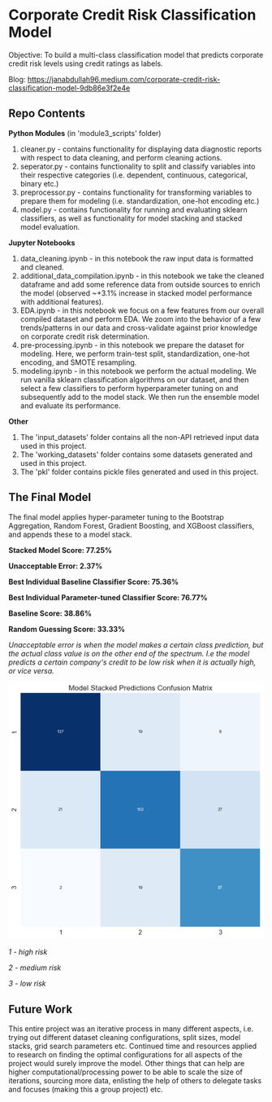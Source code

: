 # Corporate Credit Risk Classification Model
Objective: To build a multi-class classification model that predicts corporate credit risk levels using credit ratings as labels. 

Blog: https://janabdullah96.medium.com/corporate-credit-risk-classification-model-9db86e3f2e4e

## Repo Contents

**Python Modules**
(in 'module3_scripts' folder)
1. cleaner.py - contains functionality for displaying data diagnostic reports with respect to data cleaning, and perform cleaning actions.
2. seperator.py - contains functionality to split and classify variables into their respective categories (i.e. dependent, continuous, categorical, binary etc.)
3. preprocessor.py - contains functionality for transforming variables to prepare them for modeling (i.e. standardization, one-hot encoding etc.)
4. model.py - contains functionality for running and evaluating sklearn classifiers, as well as functionality for model stacking and stacked model evaluation.

**Jupyter Notebooks**
1. data_cleaning.ipynb - in this notebook the raw input data is formatted and cleaned. 
2. additional_data_compilation.ipynb - in this notebook we take the cleaned dataframe and add some reference data from outside sources to enrich the model (observed ~+3.1% increase in stacked model performance with additional features). 
3. EDA.ipynb - in this notebook we focus on a few features from our overall compiled dataset and perform EDA. We zoom into the behavior of a few trends/patterns in our data and cross-validate against prior knowledge on corporate credit risk determination. 
4. pre-processing.ipynb - in this notebook we prepare the dataset for modeling. Here, we perform train-test split, standardization, one-hot encoding, and SMOTE resampling.
5. modeling.ipynb - in this notebook we perform the actual modeling. We run vanilla sklearn classification algorithms on our dataset, and then select a few classifiers to perform hyperparameter tuning on and subsequently add to the model stack. We then run the ensemble model and evaluate its performance. 

**Other**
1. The 'input_datasets' folder contains all the non-API retrieved input data used in this project.
2. The 'working_datasets' folder contains some datasets generated and used in this project.
3. The 'pkl' folder contains pickle files generated and used in this project.

## The Final Model

The final model applies hyper-parameter tuning to the Bootstrap Aggregation, Random Forest, Gradient Boosting, and XGBoost classifiers, and appends these to a model stack.

**Stacked Model Score: 77.25%**

**Unacceptable Error: 2.37%**

**Best Individual Baseline Classifier Score: 75.36%**

**Best Individual Parameter-tuned Classifier Score: 76.77%**

**Baseline Score: 38.86%**

**Random Guessing Score: 33.33%**

*Unacceptable error is when the model makes a certain class prediction, but the actual class value is on the other end of the spectrum. I.e the model predicts a certain company's credit to be low risk when it is actually high, or vice versa.*

![](images/stacked_model_cf.png)

*1 - high risk*

*2 - medium risk*

*3 - low risk*

## Future Work

This entire project was an iterative process in many different aspects, i.e. trying out different dataset cleaning configurations, split sizes, model stacks, grid search parameters etc. Continued time and resources applied to research on finding the optimal configurations for all aspects of the project would surely improve the model. Other things that can help are higher computational/processing power to be able to scale the size of iterations, sourcing more data, enlisting the help of others to delegate tasks and focuses (making this a group project) etc. 

